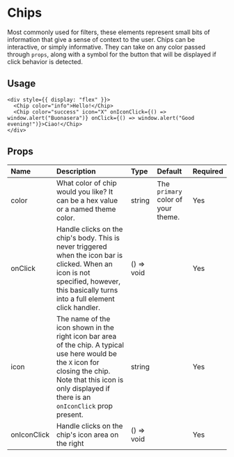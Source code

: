 # Chips

Most commonly used for filters, these elements represent small bits of information that give a sense of context
to the user. Chips can be interactive, or simply informative. They can take on any color passed through `props`,
along with a symbol for the button that will be displayed if click behavior is detected.

## Usage

```
<div style={{ display: "flex" }}>
  <Chip color="info">Hello!</Chip>
  <Chip color="success" icon="X" onIconClick={() => window.alert("Buonasera")} onClick={() => window.alert("Good evening!")}>Ciao!</Chip>
</div>
```

## Props

| Name | Description | Type | Default | Required | 
| :--- | :--- | :--- | :---| :--- |
| color | What color of chip would you like? It can be a hex value or a named theme color. | string | The `primary` color of your theme. | Yes |
| onClick | Handle clicks on the chip's body. This is never triggered when the icon bar is clicked. When an icon is not specified, however, this basically turns into a full element click handler. | () => void |  | Yes |
| icon | The name of the icon shown in the right icon bar area of the chip. A typical use here would be the `X` icon for closing the chip. Note that this icon is only displayed if there is an `onIconClick` prop present. | string |  | Yes |
| onIconClick | Handle clicks on the chip's icon area on the right | () => void |  | Yes |
